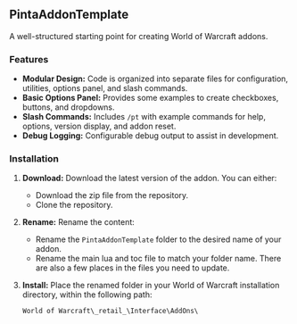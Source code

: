 ## PintaAddonTemplate 

A well-structured starting point for creating World of Warcraft addons.

### Features

*   **Modular Design:** Code is organized into separate files for configuration, utilities, options panel, and slash commands.
*   **Basic Options Panel:** Provides some examples to create checkboxes, buttons, and dropdowns.
*   **Slash Commands:** Includes `/pt` with example commands for help, options, version display, and addon reset. 
*   **Debug Logging:**  Configurable debug output to assist in development.

### Installation

1.  **Download:**  Download the latest version of the addon. You can either:
    *   Download the zip file from the repository.
    *   Clone the repository.
2.  **Rename:** Rename the content:
    *   Rename the `PintaAddonTemplate` folder to the desired name of your addon. 
    *   Rename the main lua and toc file to match your folder name. There are also a few places in the files you need to update.
3.  **Install:** Place the renamed folder in your World of Warcraft installation directory, within the following path:

    ```
    World of Warcraft\_retail_\Interface\AddOns\
    ```
